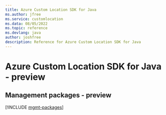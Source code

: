 ```yaml
---
title: Azure Custom Location SDK for Java
ms.author: jfree
ms.service: customlocation
ms.data: 08/05/2022
ms.topic: reference
ms.devlang: java
author: joshfree
description: Reference for Azure Custom Location SDK for Java
---
```

# Azure Custom Location SDK for Java - preview

## Management packages - preview
[!INCLUDE [mgmt-packages](custom-location-mgmt-index.md)]